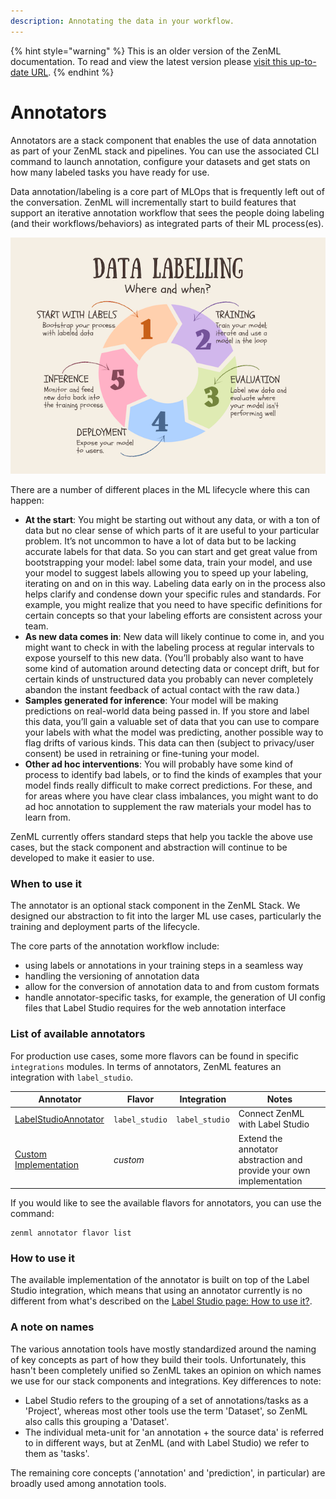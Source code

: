 ```yaml
---
description: Annotating the data in your workflow.
---
```


{% hint style="warning" %}
This is an older version of the ZenML documentation. To read and view the latest version please [visit this up-to-date URL](https://docs.zenml.io).
{% endhint %}


# Annotators

Annotators are a stack component that enables the use of data annotation as part of your ZenML stack and pipelines. You
can use the associated CLI command to launch annotation, configure your datasets and get stats on how many labeled tasks
you have ready for use.

Data annotation/labeling is a core part of MLOps that is frequently left out of the conversation. ZenML will
incrementally start to build features that support an iterative annotation workflow that sees the people doing
labeling (and their workflows/behaviors) as integrated parts of their ML process(es).

![When and where to annotate.](../../../.gitbook/assets/annotation-when-where.png)

There are a number of different places in the ML lifecycle where this can happen:

* **At the start**: You might be starting out without any data, or with a ton of data but no clear sense of which parts
  of it are useful to your particular problem. It’s not uncommon to have a lot of data but to be lacking accurate labels
  for that data. So you can start and get great value from bootstrapping your model: label some data, train your model,
  and use your model to suggest labels allowing you to speed up your labeling, iterating on and on in this way. Labeling
  data early on in the process also helps clarify and condense down your specific rules and standards. For example, you
  might realize that you need to have specific definitions for certain concepts so that your labeling efforts are
  consistent across your team.
* **As new data comes in**: New data will likely continue to come in, and you might want to check in with the labeling
  process at regular intervals to expose yourself to this new data. (You’ll probably also want to have some kind of
  automation around detecting data or concept drift, but for certain kinds of unstructured data you probably can never
  completely abandon the instant feedback of actual contact with the raw data.)
* **Samples generated for inference**: Your model will be making predictions on real-world data being passed in. If you
  store and label this data, you’ll gain a valuable set of data that you can use to compare your labels with what the
  model was predicting, another possible way to flag drifts of various kinds. This data can then (subject to
  privacy/user consent) be used in retraining or fine-tuning your model.
* **Other ad hoc interventions**: You will probably have some kind of process to identify bad labels, or to find the
  kinds of examples that your model finds really difficult to make correct predictions. For these, and for areas where
  you have clear class imbalances, you might want to do ad hoc annotation to supplement the raw materials your model has
  to learn from.

ZenML currently offers standard steps that help you tackle the above use cases, but the stack component and abstraction
will continue to be developed to make it easier to use.

### When to use it

The annotator is an optional stack component in the ZenML Stack. We designed our abstraction to fit into the larger ML
use cases, particularly the training and deployment parts of the lifecycle.

The core parts of the annotation workflow include:

* using labels or annotations in your training steps in a seamless way
* handling the versioning of annotation data
* allow for the conversion of annotation data to and from custom formats
* handle annotator-specific tasks, for example, the generation of UI config files that Label Studio requires for the web
  annotation interface

### List of available annotators

For production use cases, some more flavors can be found in specific `integrations` modules. In terms of annotators,
ZenML features an integration with `label_studio`.

| Annotator                               | Flavor         | Integration    | Notes                                                                |
|-----------------------------------------|----------------|----------------|----------------------------------------------------------------------|
| [LabelStudioAnnotator](label-studio.md) | `label_studio` | `label_studio` | Connect ZenML with Label Studio                                      |
| [Custom Implementation](custom.md)      | _custom_       |                | Extend the annotator abstraction and provide your own implementation |

If you would like to see the available flavors for annotators, you can use the command:

```shell
zenml annotator flavor list
```

### How to use it

The available implementation of the annotator is built on top of the Label Studio integration, which means that using an
annotator currently is no different from what's described on
the [Label Studio page: How to use it?](label-studio.md#how-do-you-use-it).

### A note on names

The various annotation tools have mostly standardized around the naming of key concepts as part of how they build their
tools. Unfortunately, this hasn't been completely unified so ZenML takes an opinion on which names we use for our stack
components and integrations. Key differences to note:

* Label Studio refers to the grouping of a set of annotations/tasks as a 'Project', whereas most other tools use the
  term 'Dataset', so ZenML also calls this grouping a 'Dataset'.
* The individual meta-unit for 'an annotation + the source data' is referred to in different ways, but at ZenML (and
  with Label Studio) we refer to them as 'tasks'.

The remaining core concepts ('annotation' and 'prediction', in particular) are broadly used among annotation tools.

